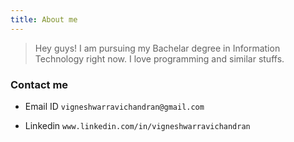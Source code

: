 ```yaml
---
title: About me
---
```


>Hey guys! I am pursuing my Bachelar degree in Information Technology right 
>now. I love programming and similar stuffs.


### Contact me

- Email ID    ```vigneshwarravichandran@gmail.com```

- Linkedin    ```www.linkedin.com/in/vigneshwarravichandran```
